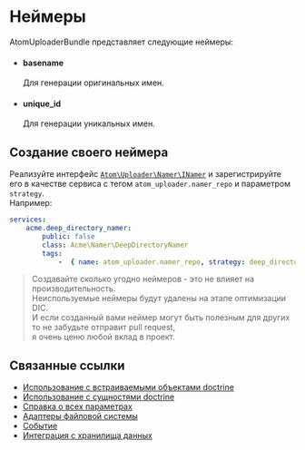 Неймеры
===
AtomUploaderBundle представляет следующие неймеры:

- #### basename
  Для генерации оригинальных имен.

- #### unique_id
  Для генерации уникальных имен.


Создание своего неймера
---

Реализуйте интерфейс [`Atom\Uploader\Namer\INamer`][INamer]
и зарегистрируйте его в качестве сервиса с тегом `atom_uploader.namer_repo` и параметром `strategy`. <br />
Например:
```yaml
services:
    acme.deep_directory_namer:
        public: false
        class: Acme\Namer\DeepDirectoryNamer
        tags:
            -  { name: atom_uploader.namer_repo, strategy: deep_directory }
```

> Создавайте сколько угодно неймеров - это не влияет на производительность. <br />
 Неиспользуемые неймеры будут удалены на этапе оптимизации DIC. <br />
 И если созданный вами неймер могут быть полезным для других то не забудьте отправит pull request,<br />
 я очень ценю любой вклад в проект.

Связанные ссылки
---

- [Использование с встраиваемыми объектами doctrine][usage-with-doctrine-embeddables]
- [Использование с сущностями doctrine][usage-with-doctrine-entities]
- [Справка о всех параметрах][reference]
- [Адаптеры файловой системы][fs-adapters]
- [Событие][events]
- [Интеграция с хранилища данных][datastore-integration]

[usage-with-doctrine-entities]: usage-with-doctrine-entities.md
[usage-with-doctrine-embeddables]: usage-with-doctrine-embeddables.md
[reference]: reference.md
[events]: events.md
[fs-adapters]: fs-adapters.md
[datastore-integration]: datastore-integration.md
[INamer]: https://github.com/atom-azimov/uploader/blob/master/src/Naming/INamer.php
